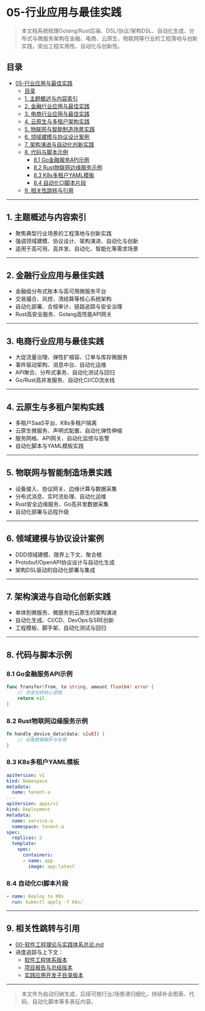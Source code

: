 # 05-行业应用与最佳实践

> 本文档系统梳理Golang/Rust后端、DSL/协议/架构DSL、自动化生成、分布式与微服务架构在金融、电商、云原生、物联网等行业的工程落地与创新实践，突出工程实用性、自动化与创新性。

## 目录

- [05-行业应用与最佳实践](#05-行业应用与最佳实践)
  - [目录](#目录)
  - [1. 主题概述与内容索引](#1-主题概述与内容索引)
  - [2. 金融行业应用与最佳实践](#2-金融行业应用与最佳实践)
  - [3. 电商行业应用与最佳实践](#3-电商行业应用与最佳实践)
  - [4. 云原生与多租户架构实践](#4-云原生与多租户架构实践)
  - [5. 物联网与智能制造场景实践](#5-物联网与智能制造场景实践)
  - [6. 领域建模与协议设计案例](#6-领域建模与协议设计案例)
  - [7. 架构演进与自动化创新实践](#7-架构演进与自动化创新实践)
  - [8. 代码与脚本示例](#8-代码与脚本示例)
    - [8.1 Go金融服务API示例](#81-go金融服务api示例)
    - [8.2 Rust物联网边缘服务示例](#82-rust物联网边缘服务示例)
    - [8.3 K8s多租户YAML模板](#83-k8s多租户yaml模板)
    - [8.4 自动化CI脚本片段](#84-自动化ci脚本片段)
  - [9. 相关性跳转与引用](#9-相关性跳转与引用)

---

## 1. 主题概述与内容索引

- 聚焦典型行业场景的工程落地与创新实践
- 强调领域建模、协议设计、架构演进、自动化与创新
- 适用于高可用、高并发、自动化、智能化等需求场景

---

## 2. 金融行业应用与最佳实践

- 金融级分布式账本与高可用微服务平台
- 交易撮合、风控、清结算等核心系统架构
- 自动化部署、合规审计、链路追踪与安全治理
- Rust高安全服务、Golang高性能API网关

---

## 3. 电商行业应用与最佳实践

- 大促流量治理、弹性扩缩容、订单与库存微服务
- 事件驱动架构、消息中台、自动化运维
- API聚合、分布式事务、自动化测试与回归
- Go/Rust高并发服务、自动化CI/CD流水线

---

## 4. 云原生与多租户架构实践

- 多租户SaaS平台、K8s多租户隔离
- 云原生微服务、声明式配置、自动化弹性伸缩
- 服务网格、API网关、自动化监控与告警
- 自动化脚本与YAML模板实践

---

## 5. 物联网与智能制造场景实践

- 设备接入、协议网关、边缘计算与数据采集
- 分布式消息、实时流处理、自动化运维
- Rust安全边缘服务、Go高并发数据采集
- 自动化部署与远程升级

---

## 6. 领域建模与协议设计案例

- DDD领域建模、限界上下文、聚合根
- Protobuf/OpenAPI协议设计与自动化生成
- 架构DSL驱动的自动化部署与集成

---

## 7. 架构演进与自动化创新实践

- 单体到微服务、微服务到云原生的架构演进
- 自动化生成、CI/CD、DevOps与SRE创新
- 工程模板、脚手架、自动化测试与回归

---

## 8. 代码与脚本示例

### 8.1 Go金融服务API示例

```go
func Transfer(from, to string, amount float64) error {
    // 资金划转核心逻辑
    return nil
}
```

### 8.2 Rust物联网边缘服务示例

```rust
fn handle_device_data(data: &[u8]) {
    // 设备数据解析与处理
}
```

### 8.3 K8s多租户YAML模板

```yaml
apiVersion: v1
kind: Namespace
metadata:
  name: tenant-a
---
apiVersion: apps/v1
kind: Deployment
metadata:
  name: service-a
  namespace: tenant-a
spec:
  replicas: 2
  template:
    spec:
      containers:
      - name: app
        image: app:latest
```

### 8.4 自动化CI脚本片段

```yaml
- name: Deploy to K8s
  run: kubectl apply -f k8s/
```

---

## 9. 相关性跳转与引用

- [00-软件工程理论与实践体系总论.md](00-软件工程理论与实践体系总论.md)
- 进度追踪与上下文：
  - [软件工程体系版本](进度追踪与上下文.md)
  - [项目报告与总结版本](../13-项目报告与总结/进度追踪与上下文.md)
  - [实践应用开发子目录版本](../08-实践应用开发/软件工程理论与实践体系/进度追踪与上下文.md)

---

> 本文件为自动归纳生成，后续可按行业/场景递归细化，持续补全图表、代码、自动化脚本等多表征内容。
